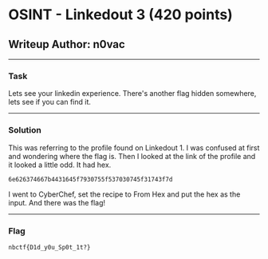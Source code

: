 # OSINT - Linkedout 3 (420 points)
## Writeup Author: n0vac
---

### Task

Lets see your linkedin experience. There's another flag hidden somewhere, lets see if you can find it.

---
### Solution

This was referring to the profile found on Linkedout 1. I was confused at first and wondering where the flag is.
Then I looked at the link of the profile and it looked a little odd. It had hex.
```
6e626374667b4431645f7930755f537030745f31743f7d
```

I went to CyberChef, set the recipe to From Hex and put the hex as the input. And there was the flag!

---
### Flag

```
nbctf{D1d_y0u_Sp0t_1t?}
```